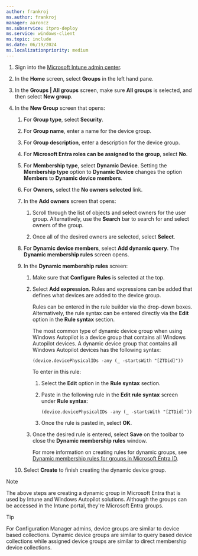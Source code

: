 ```yaml
---
author: frankroj
ms.author: frankroj
manager: aaroncz
ms.subservice: itpro-deploy
ms.service: windows-client
ms.topic: include
ms.date: 06/19/2024
ms.localizationpriority: medium
---
```


<!-- This file is shared by the following articles:

tutorial/pre-provisioning/azure-ad-join-device-group.md
tutorial/pre-provisioning/hybrid-azure-ad-join-device-group.md
tutorial/self-deploying/self-deploying-device-group.md
tutorial/user-driven/azure-ad-join-device-group.md
tutorial/user-driven/hybrid-azure-ad-join-device-group.md
device-preparation/tutorial/user-driven/entra-join-automatic-enrollment.md

Headings are driven by article context. -->

1. Sign into the [Microsoft Intune admin center](https://go.microsoft.com/fwlink/?linkid=2109431).

1. In the **Home** screen, select **Groups** in the left hand pane.

1. In the **Groups | All groups** screen, make sure **All groups** is selected, and then select **New group**.

1. In the **New Group** screen that opens:

    1. For **Group type**, select **Security**.

    1. For **Group name**, enter a name for the device group.

    1. For **Group description**, enter a description for the device group.

    1. For **Microsoft Entra roles can be assigned to the group**, select **No**.

    1. For **Membership type**, select **Dynamic Device**. Setting the **Membership type** option to **Dynamic Device** changes the option **Members** to **Dynamic device members**.

    1. For **Owners**, select the **No owners selected** link.

    1. In the **Add owners** screen that opens:

       1. Scroll through the list of objects and select owners for the user group. Alternatively, use the **Search** bar to search for and select owners of the group.

       1. Once all of the desired owners are selected, select **Select**.

    1. For **Dynamic device members**, select **Add dynamic query**. The **Dynamic membership rules** screen opens.

    1. In the **Dynamic membership rules** screen:

        1. Make sure that **Configure Rules** is selected at the top.

        1. Select **Add expression**. Rules and expressions can be added that defines what devices are added to the device group.

            Rules can be entered in the rule builder via the drop-down boxes. Alternatively, the rule syntax can be entered directly via the **Edit** option in the **Rule syntax** section.

            The most common type of dynamic device group when using Windows Autopilot is a device group that contains all Windows Autopilot devices. A dynamic device group that contains all Windows Autopilot devices has the following syntax:

            `(device.devicePhysicalIDs -any (_ -startsWith "[ZTDid]"))`

            To enter in this rule:

            1. Select the **Edit** option in the **Rule syntax** section.

            1. Paste in the following rule in the **Edit rule syntax** screen under **Rule syntax**:

                `(device.devicePhysicalIDs -any (_ -startsWith "[ZTDid]"))`

            1. Once the rule is pasted in, select **OK**.

        1. Once the desired rule is entered, select **Save** on the toolbar to close the **Dynamic membership rules** window.

            For more information on creating rules for dynamic groups, see [Dynamic membership rules for groups in Microsoft Entra ID](/azure/active-directory/enterprise-users/groups-dynamic-membership).

    1. Select **Create** to finish creating the dynamic device group.

> [!NOTE]
>
> The above steps are creating a dynamic group in Microsoft Entra that is used by Intune and Windows Autopilot solutions. Although the groups can be accessed in the Intune portal, they're Microsoft Entra groups.

> [!TIP]
>
> For Configuration Manager admins, device groups are similar to device based collections. Dynamic device groups are similar to query based device collections while assigned device groups are similar to direct membership device collections.
